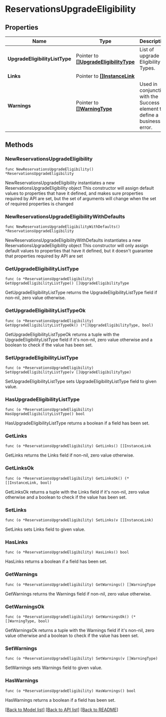 # ReservationsUpgradeEligibility

## Properties

Name | Type | Description | Notes
------------ | ------------- | ------------- | -------------
**UpgradeEligibilityListType** | Pointer to [**[]UpgradeEligibilityType**](UpgradeEligibilityType.md) | List of upgrade Eligibility Types. | [optional] 
**Links** | Pointer to [**[]InstanceLink**](InstanceLink.md) |  | [optional] 
**Warnings** | Pointer to [**[]WarningType**](WarningType.md) | Used in conjunction with the Success element to define a business error. | [optional] 

## Methods

### NewReservationsUpgradeEligibility

`func NewReservationsUpgradeEligibility() *ReservationsUpgradeEligibility`

NewReservationsUpgradeEligibility instantiates a new ReservationsUpgradeEligibility object
This constructor will assign default values to properties that have it defined,
and makes sure properties required by API are set, but the set of arguments
will change when the set of required properties is changed

### NewReservationsUpgradeEligibilityWithDefaults

`func NewReservationsUpgradeEligibilityWithDefaults() *ReservationsUpgradeEligibility`

NewReservationsUpgradeEligibilityWithDefaults instantiates a new ReservationsUpgradeEligibility object
This constructor will only assign default values to properties that have it defined,
but it doesn't guarantee that properties required by API are set

### GetUpgradeEligibilityListType

`func (o *ReservationsUpgradeEligibility) GetUpgradeEligibilityListType() []UpgradeEligibilityType`

GetUpgradeEligibilityListType returns the UpgradeEligibilityListType field if non-nil, zero value otherwise.

### GetUpgradeEligibilityListTypeOk

`func (o *ReservationsUpgradeEligibility) GetUpgradeEligibilityListTypeOk() (*[]UpgradeEligibilityType, bool)`

GetUpgradeEligibilityListTypeOk returns a tuple with the UpgradeEligibilityListType field if it's non-nil, zero value otherwise
and a boolean to check if the value has been set.

### SetUpgradeEligibilityListType

`func (o *ReservationsUpgradeEligibility) SetUpgradeEligibilityListType(v []UpgradeEligibilityType)`

SetUpgradeEligibilityListType sets UpgradeEligibilityListType field to given value.

### HasUpgradeEligibilityListType

`func (o *ReservationsUpgradeEligibility) HasUpgradeEligibilityListType() bool`

HasUpgradeEligibilityListType returns a boolean if a field has been set.

### GetLinks

`func (o *ReservationsUpgradeEligibility) GetLinks() []InstanceLink`

GetLinks returns the Links field if non-nil, zero value otherwise.

### GetLinksOk

`func (o *ReservationsUpgradeEligibility) GetLinksOk() (*[]InstanceLink, bool)`

GetLinksOk returns a tuple with the Links field if it's non-nil, zero value otherwise
and a boolean to check if the value has been set.

### SetLinks

`func (o *ReservationsUpgradeEligibility) SetLinks(v []InstanceLink)`

SetLinks sets Links field to given value.

### HasLinks

`func (o *ReservationsUpgradeEligibility) HasLinks() bool`

HasLinks returns a boolean if a field has been set.

### GetWarnings

`func (o *ReservationsUpgradeEligibility) GetWarnings() []WarningType`

GetWarnings returns the Warnings field if non-nil, zero value otherwise.

### GetWarningsOk

`func (o *ReservationsUpgradeEligibility) GetWarningsOk() (*[]WarningType, bool)`

GetWarningsOk returns a tuple with the Warnings field if it's non-nil, zero value otherwise
and a boolean to check if the value has been set.

### SetWarnings

`func (o *ReservationsUpgradeEligibility) SetWarnings(v []WarningType)`

SetWarnings sets Warnings field to given value.

### HasWarnings

`func (o *ReservationsUpgradeEligibility) HasWarnings() bool`

HasWarnings returns a boolean if a field has been set.


[[Back to Model list]](../README.md#documentation-for-models) [[Back to API list]](../README.md#documentation-for-api-endpoints) [[Back to README]](../README.md)


